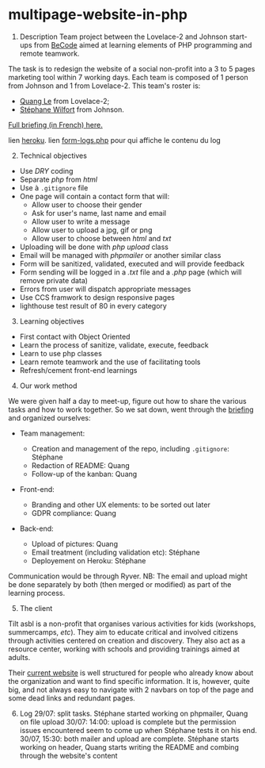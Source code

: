 # multipage-website-in-php

1. Description
Team project between the Lovelace-2 and Johnson start-ups from [BeCode](https://github.com/becodeorg) aimed at learning elements of PHP programming and remote teamwork.

The task is to redesign the website of a social non-profit into a 3 to 5 pages marketing tool within 7 working days. Each team is composed of 1 person from Johnson and 1 from Lovelace-2. This team's roster is:
- [Quang Le](https://github.com/quang-le) from Lovelace-2;
- [Stéphane Wilfort](https://github.com/wilfort) from Johnson.

[Full briefing (in French) here.](https://github.com/becodeorg/Johnson2/tree/master/projets/multipage-website-in-php)

lien [heroku](https://multipage-website-letilt.herokuapp.com/).
lien [form-logs.php](https://multipage-website-letilt.herokuapp.com/form-logs.php) pour qui affiche le contenu du log 

2. Technical objectives
- Use *DRY* coding
- Separate *php* from *html*
- Use à `.gitignore` file 
- One page will contain a contact form that will:
    * Allow user to choose their gender
    * Ask for user's name, last name and email
    * Allow user to write a message
    * Allow user to upload a jpg, gif or png
    * Allow user to choose between *html* and *txt* 
- Uploading will be done with *php upload* class
- Email will be managed with *phpmailer* or another similar class
- Form will be sanitized, validated, executed and will provide feedback
- Form sending will be logged in a *.txt* file and a *.php* page (which will remove private data)
- Errors from user will dispatch appropriate messages
- Use CCS framwork to design responsive pages
- lighthouse test result of 80 in every category

3. Learning objectives
- First contact with Object Oriented
- Learn the process of sanitize, validate, execute, feedback
- Learn to use php classes
- Learn remote teamwork and the use of facilitating tools
- Refresh/cement front-end learnings

4. Our work method

We were given half a day to meet-up, figure out how to share the various tasks and how to work together. So we sat down, went through the [briefing](https://github.com/becodeorg/Johnson2/tree/master/projets/multipage-website-in-php) and organized ourselves:

- Team management:
    * Creation and management of the repo, including `.gitignore`: Stéphane
    * Redaction of README: Quang 
    * Follow-up of the kanban: Quang

- Front-end:
    * Branding and other UX elements: to be sorted out later
    * GDPR compliance: Quang

- Back-end: 
    * Upload of pictures: Quang
    * Email treatment (including validation etc): Stéphane
    * Deployement on Heroku: Stéphane

Communication would be through Ryver.
NB: The email and upload might be done separately by both (then merged or modified) as part of the learning process.

5. The client 

Tilt asbl is a non-profit that organises various activities for kids (workshops, summercamps, *etc*). They aim to educate critical and involved citizens through activities centered on creation and discovery. They also act as a resource center, working with schools and providing trainings aimed at adults.

Their [current website](https://www.letilt.be/) is well structured for people who already know about the organization and want to find specific information. It is, however, quite big, and not always easy to navigate with 2 navbars on top of the page and some dead links and redundant pages.

6. Log 
29/07: split tasks. Stéphane started working on phpmailer, Quang on file upload
30/07: 14:00: upload is complete but the permission issues encountered seem to come up when Stéphane tests it on his end.
30/07, 15:30: both mailer and upload are complete. Stéphane starts working on header, Quang starts writing the README and combing through the website's content







